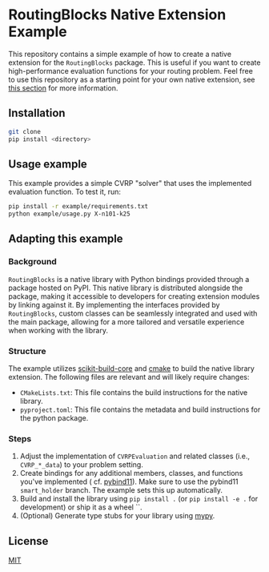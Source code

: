 # RoutingBlocks Native Extension Example

This repository contains a simple example of how to create a native extension for the `RoutingBlocks` package.
This is useful if you want to create high-performance evaluation functions for your routing problem.
Feel free to use this repository as a starting point for your own native extension,
see [this section](#adapting-this-example) for more information.

## Installation

```bash
git clone 
pip install <directory>
```

## Usage example

This example provides a simple CVRP "solver" that uses the implemented evaluation function. To test it, run:

```bash
pip install -r example/requirements.txt
python example/usage.py X-n101-k25
```

## Adapting this example

### Background

`RoutingBlocks` is a native library with Python bindings provided through a package hosted on PyPI. This native library
is
distributed alongside the package, making it accessible to developers for creating extension modules by linking against
it. By implementing the interfaces provided by `RoutingBlocks`, custom classes can be seamlessly integrated and used
with
the main package, allowing for a more tailored and versatile experience when working with the library.

### Structure

The example utilizes [scikit-build-core](https://github.com/scikit-build/scikit-build-core)
and [cmake](https://cmake.org)
to build the native library extension. The following files are relevant and will likely require changes:

* `CMakeLists.txt`: This file contains the build instructions for the native library.
* `pyproject.toml`: This file contains the metadata and build instructions for the python package.

### Steps

1. Adjust the implementation of `CVRPEvaluation` and related classes (i.e., `CVRP_*_data`) to your problem setting.
2. Create bindings for any additional members, classes, and functions you've implemented (
   cf. [pybind11](https://github.com/pybind/pybind11)). Make sure to use the pybind11 `smart_holder` branch. The example
   sets this up automatically.
3. Build and install the library using `pip install .` (or `pip install -e .` for development) or ship it as a wheel ``.
4. (Optional) Generate type stubs for your library using [mypy](tools/stubgen.py).

## License

[MIT](https://choosealicense.com/licenses/mit/)
